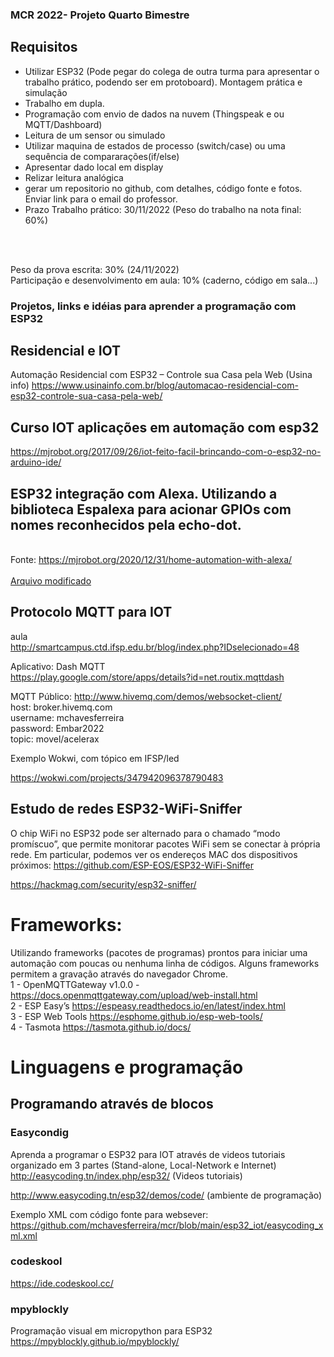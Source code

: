 ### MCR 2022- Projeto Quarto Bimestre

## Requisitos
- Utilizar ESP32 (Pode pegar do colega de outra turma para apresentar o trabalho prático, podendo ser em protoboard). Montagem prática e simulação
- Trabalho em dupla.
- Programação com envio de dados na nuvem (Thingspeak e ou MQTT/Dashboard)
- Leitura de um sensor ou simulado
- Utilizar maquina de estados de processo (switch/case) ou uma sequência de compararações(if/else)
- Apresentar dado local em display
- Relizar leitura analógica
- gerar um repositorio no github, com detalhes, código fonte e fotos. Enviar link para o email do professor.
- Prazo Trabalho prático: 30/11/2022 (Peso do trabalho na nota final: 60%)
<BR>

<BR>Peso da prova escrita:  30%  (24/11/2022)
<BR>Participação e desenvolvimento em aula: 10% (caderno, código em sala...)

### Projetos, links e idéias para aprender a programação com ESP32


## Residencial e IOT
Automação Residencial com ESP32 – Controle sua Casa pela Web (Usina info)
https://www.usinainfo.com.br/blog/automacao-residencial-com-esp32-controle-sua-casa-pela-web/

## Curso IOT aplicações em automação com esp32
https://mjrobot.org/2017/09/26/iot-feito-facil-brincando-com-o-esp32-no-arduino-ide/

## ESP32 integração com Alexa. Utilizando a biblioteca Espalexa para acionar GPIOs com nomes reconhecidos pela echo-dot.
<BR>Fonte: https://mjrobot.org/2020/12/31/home-automation-with-alexa/<BR>
<br><a href=https://github.com/mchavesferreira/mcr/blob/main/dicas%20de%20projetos/alexa_casa.ino>Arquivo modificado </a><br> 

## Protocolo MQTT para IOT
aula <BR>  http://smartcampus.ctd.ifsp.edu.br/blog/index.php?IDselecionado=48

Aplicativo: Dash MQTT  
https://play.google.com/store/apps/details?id=net.routix.mqttdash

MQTT Público:  http://www.hivemq.com/demos/websocket-client/<BR>
host:  broker.hivemq.com<BR>
username: mchavesferreira<BR>
password: Embar2022<BR>
topic: movel/acelerax<BR>

Exemplo Wokwi, com tópico em IFSP/led

https://wokwi.com/projects/347942096378790483


##  Estudo de redes ESP32-WiFi-Sniffer
O chip WiFi no ESP32 pode ser alternado para o chamado “modo promíscuo”, que permite monitorar pacotes WiFi sem se conectar à própria rede. Em particular, podemos ver os endereços MAC dos dispositivos próximos:
https://github.com/ESP-EOS/ESP32-WiFi-Sniffer

https://hackmag.com/security/esp32-sniffer/

# Frameworks:
Utilizando frameworks (pacotes de programas) prontos para iniciar uma automação com poucas ou nenhuma linha de códigos. Alguns frameworks permitem a gravação através do navegador Chrome.<BR>
1 - OpenMQTTGateway v1.0.0 - https://docs.openmqttgateway.com/upload/web-install.html<BR>
2 - ESP Easy’s https://espeasy.readthedocs.io/en/latest/index.html<BR>
3 - ESP Web Tools https://esphome.github.io/esp-web-tools/ <BR>
4 - Tasmota https://tasmota.github.io/docs/<BR>


# Linguagens e programação
## Programando através de blocos
### Easycondig

Aprenda a programar o ESP32 para IOT através de videos tutoriais organizado em 3 partes (Stand-alone, Local-Network e Internet)
http://easycoding.tn/index.php/esp32/  (Videos tutoriais)

http://www.easycoding.tn/esp32/demos/code/  (ambiente de programação)

Exemplo XML com código fonte para websever: https://github.com/mchavesferreira/mcr/blob/main/esp32_iot/easycoding_xml.xml

### codeskool

https://ide.codeskool.cc/

### mpyblockly
Programação visual em micropython para ESP32
https://mpyblockly.github.io/mpyblockly/


